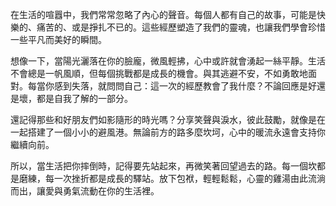 在生活的喧囂中，我們常常忽略了內心的聲音。每個人都有自己的故事，可能是快樂的、痛苦的、或是掙扎不已的。這些經歷塑造了我們的靈魂，也讓我們學會珍惜一些平凡而美好的瞬間。

想像一下，當陽光灑落在你的臉龐，微風輕拂，心中或許就會湧起一絲平靜。生活不會總是一帆風順，但每個挑戰都是成長的機會。與其逃避不安，不如勇敢地面對。每當你感到失落，就問問自己：這一次的經歷教會了我什麼？不論回應是好還是壞，都是自我了解的一部分。

還記得那些和好朋友們如影隨形的時光嗎？分享笑聲與淚水，彼此鼓勵，就像是在一起搭建了一個小小的避風港。無論前方的路多麼坎坷，心中的暖流永遠會支持你繼續向前。

所以，當生活把你摔倒時，記得要先站起來，再微笑著回望過去的路。每一個坎都是磨練，每一次挫折都是成長的驛站。放下包袱，輕輕鬆鬆，心靈的雞湯由此流淌而出，讓愛與勇氣流動在你的生活裡。